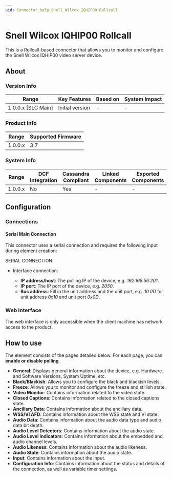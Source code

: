 ```yaml
---
uid: Connector_help_Snell_Wilcox_IQHIP00_Rollcall
---
```


# Snell Wilcox IQHIP00 Rollcall

This is a Rollcall-based connector that allows you to monitor and configure the Snell Wilcox IQHIP00 video server device.

## About

### Version Info

| Range                | Key Features     | Based on     | System Impact     |
|----------------------|------------------|--------------|-------------------|
| 1.0.0.x \[SLC Main\] | Initial version  | \-           | \-                |

### Product Info

| Range     | Supported Firmware     |
|-----------|------------------------|
| 1.0.0.x   | 3.7                    |

### System Info

| Range     | DCF Integration     | Cassandra Compliant     | Linked Components     | Exported Components     |
|-----------|---------------------|-------------------------|-----------------------|-------------------------|
| 1.0.0.x   | No                  | Yes                     | \-                    | \-                      |

## Configuration

### Connections

#### Serial Main Connection

This connector uses a serial connection and requires the following input during element creation:

SERIAL CONNECTION:

- Interface connection:

  - **IP address/host**: The polling IP of the device, e.g. *192.168.56.201*.
  - **IP port**: The IP port of the device, e.g. *2050*.
  - **Bus address**: Fill in the unit address and the unit port, e.g. *10.0D* for unit address *0x10* and unit port *0x0D*.

### Web interface

The web interface is only accessible when the client machine has network access to the product.

## How to use

The element consists of the pages detailed below. For each page, you can **enable or disable polling**.

- **General**: Displays general information about the device, e.g. Hardware and Software Versions, System Uptime, etc.
- **Black/Blackish**: Allows you to configure the black and blackish levels.
- **Freeze**: Allows you to monitor and configure the freeze and stillish state.
- **Video Monitor**: Contains information related to the video state.
- **Closed Captions**: Contains information related to the closed captions state.
- **Ancillary Data**: Contains information about the ancillary data.
- **WSS/VI AFD**: Contains information about the WSS state and VI state.
- **Audio Data**: Contains information about the audio data type and audio data bit depth.
- **Audio Level Detectors**: Contains information about the audio state.
- **Audio Level Indicators**: Contains information about the embedded and audio channel levels.
- **Audio Likeness**: Contains information about the audio likeness.
- **Audio State**: Contains information about the audio state.
- **Input**: Contains information about the input.
- **Configuration Info**: Contains information about the status and details of the connection, as well as variable timer settings.
